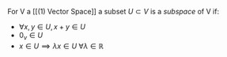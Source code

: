 For V a [[(1) Vector Space]] a subset $U \subset V$ is a *subspace* of V if:
- $\forall x, y \in U, x + y \in U$
- $0_v \in U$
- $x \in U \implies \lambda x \in U  \ \forall \lambda \in \mathbb{R}$
